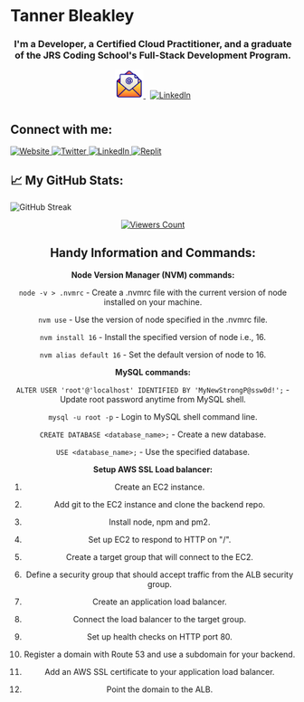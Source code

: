 <h1 align="center">
  <h1>Tanner Bleakley</h1>
</h1>

<h3 align="center">I'm a Developer, a Certified Cloud Practitioner, and a graduate of the JRS Coding School's Full-Stack Development Program.</h3>

<p align="center">
  <a href="mailto:contact@tannerpace@gmail.com">
    <img height="50" src="https://github.com/AnshSinghSonkhia/AnshSinghSonkhia/blob/main/icons/gmail.png" alt="Email"/>
  </a>&nbsp;
  <a href="https://www.linkedin.com/in/tannerbleakley">
    <img height="50" src="https://user-images.githubusercontent.com/46517096/166973395-19676cd8-f8ec-4abf-83ff-da8243505b82.png" alt="LinkedIn"/>
  </a>
</p>

#
## Connect with me:

<a href="https://tannerb.dev/">
  <img src="https://img.shields.io/badge/Website-4FC08D?style=for-the-badge&logo=githubpages&logoColor=white" alt="Website"/>
</a>
<a href="https://twitter.com/boyashaka83">
  <img src="https://img.shields.io/badge/twitter-1DA1F2?style=for-the-badge&logo=twitter&logoColor=white" alt="Twitter"/>
</a>
<a href="https://www.linkedin.com/in/tannerbleakley/">
  <img src="https://img.shields.io/badge/linkedin-0077B5?style=for-the-badge&logo=linkedin&logoColor=white" alt="LinkedIn"/>
</a>
<a href="https://replit.com/@tannerpace">
  <img src="https://img.shields.io/badge/Replit-667881?style=for-the-badge&logo=replit&logoColor=white" alt="Replit"/>
</a>


## &#x1f4c8; My GitHub Stats:

![GitHub Streak](http://github-readme-streak-stats.herokuapp.com?user=tannerpace&theme=highcontrast&ring=DD2727&fire=D0DD20&currStreakLabel=DDDDDD)

<div align="center">
<p align="center">
  <a href="https://hits.sh/github.com/tannerpace">
    <img src="https://hits.sh/github.com/tannerpace.svg?style=plastic&label=Tanner's%20Viewers&extraCount=99999999&color=560027&labelColor=bb002f&logo=github" alt="Viewers Count">
  </a>
</p>

## Handy Information and Commands:
**Node Version Manager (NVM) commands:**

`node -v > .nvmrc` - Create a .nvmrc file with the current version of node installed on your machine.

`nvm use` - Use the version of node specified in the .nvmrc file.

`nvm install 16` - Install the specified version of node i.e., 16.

`nvm alias default 16` - Set the default version of node to 16.

**MySQL commands:**

`ALTER USER 'root'@'localhost' IDENTIFIED BY 'MyNewStrongP@ssw0d!';` - Update root password anytime from MySQL shell.

`mysql -u root -p` - Login to MySQL shell command line.

`CREATE DATABASE <database_name>;` - Create a new database.

`USE <database_name>;` - Use the specified database.

**Setup AWS SSL Load balancer:**

1. Create an EC2 instance.

2. Add git to the EC2 instance and clone the backend repo.

3. Install node, npm and pm2.

4. Set up EC2 to respond to HTTP on "/".

5. Create a target group that will connect to the EC2.

6. Define a security group that should accept traffic from the ALB security group.

7. Create an application load balancer.

8. Connect the load balancer to the target group.

9. Set up health checks on HTTP port 80.

10. Register a domain with Route 53 and use a subdomain for your backend.

11. Add an AWS SSL certificate to your application load balancer.

12. Point the domain to the ALB.

